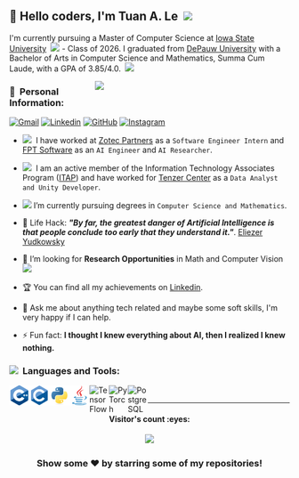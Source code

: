 <h2>👋 Hello coders, I'm Tuan A. Le &nbsp;<img src="https://media.giphy.com/media/uB6eLycBCOl68/giphy.gif" width="35"></h2>

I'm currently pursuing a Master of Computer Science at [Iowa State University](https://www.iastate.edu/)  &nbsp;<img src="https://upload.wikimedia.org/wikipedia/commons/f/f9/Iowa_State_Cyclones_logo.svg" width="35"> - Class of 2026. I graduated from [DePauw University](https://www.depauw.edu/) with a Bachelor of Arts in Computer Science and Mathematics, Summa Cum Laude, with a GPA of 3.85/4.0. &nbsp;<img src="https://media.giphy.com/media/d5kbFdLvX5SddtR9kz/giphy.gif" width="35">

<img align='right' src="https://media.giphy.com/media/VPZU7OKgjyEI7HetU0/giphy.gif" width="350">
<h3 align="left">🧐&nbsp;&nbsp;Personal Information:</h3>

[![Gmail](https://img.shields.io/twitter/url?label=Gmail&logo=gmail&url=https://gmail.com)](mailto:tuanle@iastate.edu)
[![Linkedin](https://img.shields.io/twitter/url?label=Linkedin&logo=linkedin&url=https://www.linkedin.com/in/tuanle197/)](https://www.linkedin.com/in/tuanle197/)
[![GitHub](https://img.shields.io/twitter/url?label=GitHub&logo=github&url=https://github.com/Tuanprofessional)](https://github.com/Tuanprofessional)
[![Instagram](https://img.shields.io/twitter/url?label=Instagram&logo=instagram&style=social&url=https%3A%2F%2Fwww.instagram.com%2Flatuan_dpu%2F)](https://www.instagram.com/latuan_dpu/)

- <img src="https://media.giphy.com/media/uK3mEG7Yv6UhnGLNLt/giphy.gif" width="30" />&nbsp; I have worked at [Zotec Partners](https://www.zotecpartners.com/) as a `Software Engineer Intern` and [FPT Software](https://www.fpt-software.com/) as an `AI Engineer` and `AI Researcher`.

- <img src="https://media.giphy.com/media/h1QmJxwoCr19BtTkGt/giphy.gif" width="30" />&nbsp; I am an active member of the Information Technology Associates Program ([ITAP](https://www.depauw.edu/it/itap/)) and have worked for [Tenzer Center](https://www.depauw.edu/academics/centers/tenzercenter/) as a `Data Analyst and Unity Developer`.

- <img src="https://media2.giphy.com/media/5aYfJYohCSeYgtVlUj/giphy.gif" width="30" />&nbsp;I’m currently pursuing degrees in `Computer Science and Mathematics`.


- 🎯 Life Hack: ***"By far, the greatest danger of Artificial Intelligence is that people conclude too early that they understand it."***. [Eliezer Yudkowsky](https://en.wikipedia.org/wiki/Eliezer_Yudkowsky)
- 🤝 I’m looking for **Research Opportunities** in Math and Computer Vision<img src="https://media.giphy.com/media/pOx12AEADoIV6zvJaS/giphy.gif" width="50" />&nbsp;
- 🏆 You can find all my achievements on [Linkedin](https://www.linkedin.com/in/tuanle197/).
- 💬 Ask me about anything tech related and maybe some soft skills, I'm very happy if I can help.
- ⚡ Fun fact: **I thought I knew everything about AI, then I realized I knew nothing.**

<h3 align="left"><img src="https://media1.giphy.com/media/3oKIPkHXpUP8lIO0AU/giphy.gif" width="30">&nbsp;&nbsp;Languages and Tools:</h3>
<p align="left">
    
  <img src="https://raw.githubusercontent.com/devicons/devicon/master/icons/cplusplus/cplusplus-original.svg" alt="cplusplus" align="left" width="36" /> 

  <img src="https://raw.githubusercontent.com/devicons/devicon/master/icons/c/c-original.svg" alt="C" align="left" width="36" /> 

  <img src="https://raw.githubusercontent.com/devicons/devicon/master/icons/python/python-original.svg" alt="Python" align="left" width="36" /> 

  <img src="https://raw.githubusercontent.com/devicons/devicon/master/icons/java/java-original.svg" alt="Java" align="left" width="36" /> 

  <img src="https://upload.wikimedia.org/wikipedia/commons/2/2d/Tensorflow_logo.svg" alt="TensorFlow" align="left" width="35" /> 

  <img src="https://upload.wikimedia.org/wikipedia/commons/1/10/PyTorch_logo_icon.svg" alt="PyTorch" align="left" width="34" />

  <img src="https://user-images.githubusercontent.com/98330/63813335-20cd4b80-c8e2-11e9-9c04-e4dbf7285aa1.png" alt="PostgreSQL" align="left" width="36" />  

</p>

<br/>

<hr/>
<h4 align="center">Visitor's count :eyes:</h4>
<p align="center"><img src="https://profile-counter.glitch.me/{Tuanprofessional}/count.svg"/></p>
<div align="center">
  
### Show some ❤️ by starring some of my repositories!
</div>

